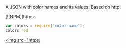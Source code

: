A JSON with color names and its values. Based on http:

[![NPM](https:


```js
var colors = require('color-name');
colors.red 
```

<a href="LICENSE"><img src="https:
